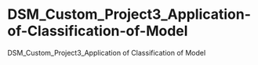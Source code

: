 # DSM_Custom_Project3_Application-of-Classification-of-Model
DSM_Custom_Project3_Application of Classification of Model
